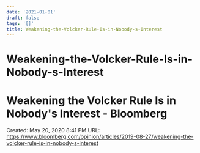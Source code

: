```yaml
---
date: '2021-01-01'
draft: false
tags: '[]'
title: Weakening-the-Volcker-Rule-Is-in-Nobody-s-Interest
---
```


# Weakening-the-Volcker-Rule-Is-in-Nobody-s-Interest

# Weakening the Volcker Rule Is in Nobody's Interest - Bloomberg
Created: May 20, 2020 8:41 PM
URL: https://www.bloomberg.com/opinion/articles/2019-08-27/weakening-the-volcker-rule-is-in-nobody-s-interest
